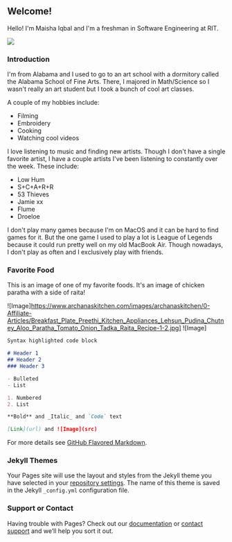 ## Welcome!

Hello! I'm Maisha Iqbal and I'm a freshman in Software Engineering at RIT. 

![](https://cdn.discordapp.com/attachments/112616606735024128/738904724115292180/image0.gif)

### Introduction

I'm from Alabama and I used to go to an art school with a dormitory called the Alabama School of Fine Arts. There, I majored in Math/Science so I wasn't really an art student but I took a bunch of cool art classes. 

A couple of my hobbies include:
- Filming
- Embroidery
- Cooking
- Watching cool videos

I love listening to music and finding new artists. Though I don't have a single favorite artist, I have a couple artists I've been listening to constantly over the week. 
These include: 
- Low Hum
- S+C+A+R+R
- 53 Thieves 
- Jamie xx
- Flume
- Droeloe 

I don't play many games because I'm on MacOS and it can be hard to find games for it. But the one game I used to play a lot is League of Legends because it could run pretty well on my old MacBook Air. Though nowadays, I don't play as often and I exclusively play with friends. 

### Favorite Food

This is an image of one of my favorite foods. It's an image of chicken paratha with a side of raita! 

![Image]https://www.archanaskitchen.com/images/archanaskitchen/0-Affiliate-Articles/Breakfast_Plate_Preethi_Kitchen_Appliances_Lehsun_Pudina_Chutney_Aloo_Paratha_Tomato_Onion_Tadka_Raita_Recipe-1-2.jpg]
![Image]


```markdown
Syntax highlighted code block

# Header 1
## Header 2
### Header 3

- Bulleted
- List

1. Numbered
2. List

**Bold** and _Italic_ and `Code` text

[Link](url) and ![Image](src)
```

For more details see [GitHub Flavored Markdown](https://guides.github.com/features/mastering-markdown/).

### Jekyll Themes

Your Pages site will use the layout and styles from the Jekyll theme you have selected in your [repository settings](https://github.com/mi4404/mi4404-introduction/settings). The name of this theme is saved in the Jekyll `_config.yml` configuration file.

### Support or Contact

Having trouble with Pages? Check out our [documentation](https://docs.github.com/categories/github-pages-basics/) or [contact support](https://github.com/contact) and we’ll help you sort it out.
